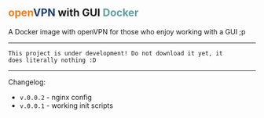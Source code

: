 <h2> <a style="color: #ED7F22">open</a><a style="color:#1D3E6E">VPN</a> with GUI <a style="color: cadetblue">Docker</a></h2>
<p>A Docker image with openVPN for those who enjoy working with a GUI ;p</p>

<hr>

<code>This project is under development! Do not download it yet, it does literally nothing :D </code>

<hr>

<p>Changelog:</p>
<ul>
    <li><code>v.0.0.2</code> - nginx config </li>
    <li><code>v.0.0.1</code> - working init scripts</li>

</ul>